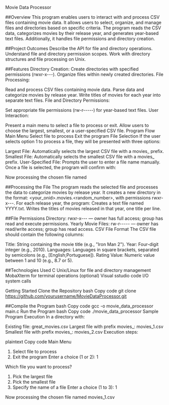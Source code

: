 Movie Data Processor

##Overview
This program enables users to interact with and process CSV files containing movie data. It allows users to select, organize, and manage files
and directories based on specific criteria. The program reads the CSV data, categorizes movies by their release year, and generates year-based text files.
Additionally, it handles file permissions and directory creation.

##Project Outcomes
Describe the API for file and directory operations.
Understand file and directory permission scopes.
Work with directory structures and file processing on Unix.

##Features
Directory Creation:
Create directories with specified permissions (rwxr-x---).
Organize files within newly created directories.
File Processing:

Read and process CSV files containing movie data.
Parse data and categorize movies by release year.
Write titles of movies for each year into separate text files.
File and Directory Permissions:

Set appropriate file permissions (rw-r-----) for year-based text files.
User Interaction:

Present a main menu to select a file to process or exit.
Allow users to choose the largest, smallest, or a user-specified CSV file.
Program Flow
Main Menu
Select file to process
Exit the program
File Selection
If the user selects option 1 to process a file, they will be presented with three options:

Largest File: Automatically selects the largest CSV file with a movies_ prefix.
Smallest File: Automatically selects the smallest CSV file with a movies_ prefix.
User-Specified File: Prompts the user to enter a file name manually.
Once a file is selected, the program will confirm with:

Now processing the chosen file named <filename>

##Processing the File
The program reads the selected file and processes the data to categorize movies by release year.
It creates a new directory in the format: <your_onid>.movies.<random_number>, with permissions rwxr-x---.
For each release year, the program:
Creates a text file named YYYY.txt.
Writes the titles of movies released in that year, one title per line.


##File Permissions
Directory: rwxr-x--- — owner has full access; group has read and execute permissions.
Yearly Movie Files: rw-r----- — owner has read/write access; group has read access.
CSV File Format
The CSV file should contain the following columns:

Title: String containing the movie title (e.g., "Iron Man 2").
Year: Four-digit integer (e.g., 2010).
Languages: Languages in square brackets, separated by semicolons (e.g., [English;Portuguese]).
Rating Value: Numeric value between 1 and 10 (e.g., 8.7 or 5).

##Technologies Used
C
Unix/Linux for file and directory management
MobaXterm for terminal operations (optional)
Visual sstudio code
I/O system calls

Getting Started
Clone the Repository
bash
Copy code
git clone https://github.com/yourusername/MovieDataProcessor.git

##Compile the Program
bash
Copy code
gcc -o movie_data_processor main.c
Run the Program
bash
Copy code
./movie_data_processor
Sample Program Execution
In a directory with:

Existing file: great_movies.csv
Largest file with prefix movies_: movies_1.csv
Smallest file with prefix movies_: movies_2.csv
Execution steps:

plaintext
Copy code
Main Menu
1. Select file to process
2. Exit the program
Enter a choice (1 or 2): 1

Which file you want to process?
1. Pick the largest file
2. Pick the smallest file
3. Specify the name of a file
Enter a choice (1 to 3): 1

Now processing the chosen file named movies_1.csv
